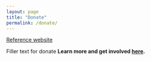 ```yaml
---
layout: page
title: "Donate"
permalink: /donate/
---
```


<a href="https://sacdsa.org/donate/" target ="_blank" rel="noreferrer noopener">Reference website</a>

Filler text for donate
**Learn more and get involved [here](../get-involved/).**
